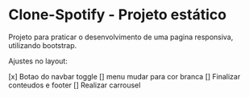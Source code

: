 # Clone-Spotify - Projeto estático
Projeto para praticar o desenvolvimento de uma pagina responsiva, utilizando bootstrap. 

Ajustes no layout:

[x] Botao do navbar toggle 
[] menu mudar para cor branca
[] Finalizar conteudos e footer
[] Realizar carrousel
